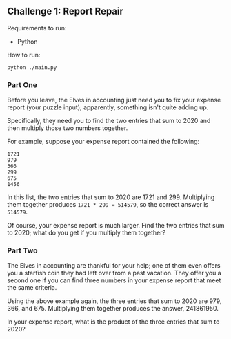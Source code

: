## Challenge 1: Report Repair

Requirements to run:
 - Python

How to run:

```
python ./main.py
```

### Part One

Before you leave, the Elves in accounting just need you to fix your expense
report (your puzzle input); apparently, something isn't quite adding up.

Specifically, they need you to find the two entries that sum to 2020 and then
multiply those two numbers together.

For example, suppose your expense report contained the following:

    1721
    979
    366
    299
    675
    1456

In this list, the two entries that sum to 2020 are 1721 and 299. Multiplying
them together produces `1721 * 299 = 514579`, so the correct answer is `514579`.

Of course, your expense report is much larger. Find the two entries that sum to
2020; what do you get if you multiply them together?

### Part Two

The Elves in accounting are thankful for your help; one of them even offers you
a starfish coin they had left over from a past vacation. They offer you a
second one if you can find three numbers in your expense report that meet the
same criteria.

Using the above example again, the three entries that sum to 2020 are 979, 366,
and 675. Multiplying them together produces the answer, 241861950.

In your expense report, what is the product of the three entries that sum to 2020?

